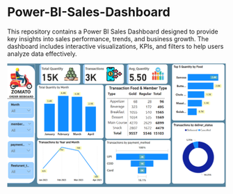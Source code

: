# Power-BI-Sales-Dashboard
This repository contains a Power BI Sales Dashboard designed to provide key insights into sales performance, trends, and business growth. The dashboard includes interactive visualizations, KPIs, and filters to help users analyze data effectively.

<img src = "https://github.com/Shivam01-yadav/Power-BI-Sales-Dashboard/blob/3523831f038a22f11a888ad823c31102a342ec80/Dashboard.png" alt ="Image Description" width="600">


